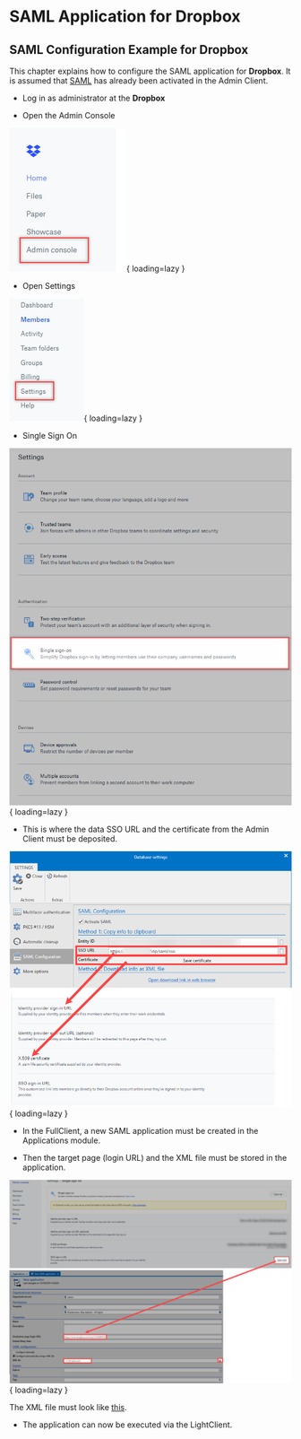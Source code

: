 # SAML Application for Dropbox

## SAML Configuration Example for Dropbox

This chapter explains how to configure the SAML application for **Dropbox**. It is assumed that [SAML]({{url.placeholder}}) has already been activated in the Admin Client.

- Log in as administrator at the **Dropbox**

- Open the Admin Console

![picture dropbox admin console](/assets/en/client_modules/applications/example_applications/saml_dropbox/saml_dropbox_1.png){ loading=lazy }

- Open Settings

![picture dropbox settings](/assets/en/client_modules/applications/example_applications/saml_dropbox/saml_dropbox_2.png){ loading=lazy }

- Single Sign On

![picture dropbox single sign-on](/assets/en/client_modules/applications/example_applications/saml_dropbox/saml_dropbox_3.png){ loading=lazy }

- This is where the data SSO URL and the certificate from the Admin Client must be deposited.

![picture database settings](/assets/en/client_modules/applications/example_applications/saml_dropbox/saml_dropbox_4.png){ loading=lazy }

- In the FullClient, a new SAML application must be created in the Applications module.

- Then the target page (login URL) and the XML file must be stored in the application.

![picture dropbox login link](/assets/en/client_modules/applications/example_applications/saml_dropbox/saml_dropbox_5.png){ loading=lazy }

The XML file must look like [this](https://cdn.manula.com/user/3511/docs/dropbox.xml).

- The application can now be executed via the LightClient.
